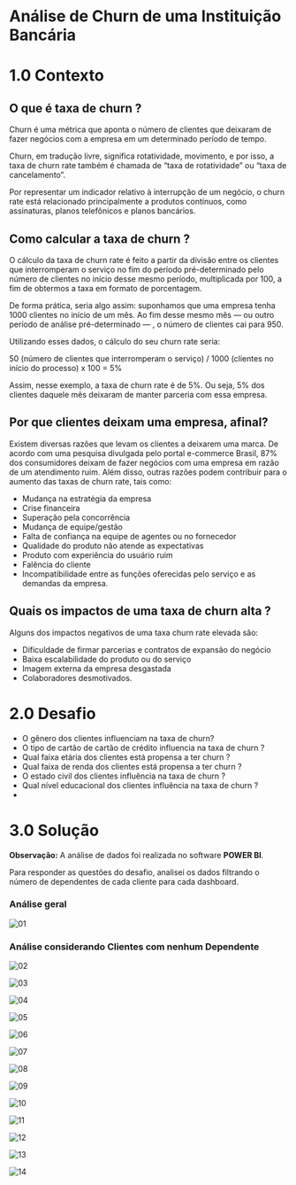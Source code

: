 # Análise de Churn de uma Instituição Bancária

# 1.0 Contexto

## O que é taxa de churn ?

Churn é uma métrica que aponta o número de clientes que deixaram de fazer negócios com a empresa em um determinado período de tempo.

Churn, em tradução livre, significa rotatividade, movimento, e por isso, a taxa de churn rate também é chamada de “taxa de rotatividade” ou “taxa de cancelamento”. 

Por representar um indicador relativo à interrupção de um negócio, o churn rate está relacionado principalmente a produtos contínuos, como assinaturas, planos telefônicos e planos bancários.

## Como calcular a taxa de churn ?

O cálculo da taxa de churn rate é feito a partir da divisão entre os clientes que interromperam o serviço no fim do período pré-determinado pelo número de clientes no início desse mesmo período, multiplicada por 100, a fim de obtermos a taxa em formato de porcentagem.

De forma prática, seria algo assim: suponhamos que uma empresa tenha 1000 clientes no início de um mês. Ao fim desse mesmo mês — ou outro período de análise pré-determinado — , o número de clientes cai para 950.

Utilizando esses dados, o cálculo do seu churn rate seria: 

50 (número de clientes que interromperam o serviço) / 1000 (clientes no início do processo) x 100 = 5%

Assim, nesse exemplo, a taxa de churn rate é de 5%.  Ou seja, 5% dos clientes daquele mês deixaram de manter parceria com essa empresa.

## Por que clientes deixam uma empresa, afinal? 

Existem diversas razões que levam os clientes a deixarem uma marca. De acordo com uma pesquisa divulgada pelo portal e-commerce Brasil, 87% dos consumidores deixam de fazer negócios com uma empresa em razão de um atendimento ruim. Além disso, outras razões podem contribuir para o aumento das taxas de churn rate, tais como: 

- Mudança na estratégia da empresa
- Crise financeira
- Superação pela concorrência
- Mudança de equipe/gestão
- Falta de confiança na equipe de agentes ou no fornecedor
- Qualidade do produto não atende as expectativas
- Produto com experiência do usuário ruim
- Falência do cliente
- Incompatibilidade entre as funções oferecidas pelo serviço e as demandas da empresa.

## Quais os impactos de uma taxa de churn alta ?

Alguns dos impactos negativos de uma taxa churn rate elevada são: 

- Dificuldade de firmar parcerias e contratos de expansão do negócio
- Baixa escalabilidade do produto ou do serviço
- Imagem externa da empresa desgastada
- Colaboradores desmotivados.

# 2.0 Desafio


- O gênero dos clientes influenciam na taxa de churn?
- O tipo de cartão de cartão de crédito influencia na taxa de churn ?
- Qual faixa etária dos clientes está propensa a ter churn ?
- Qual faixa de renda dos clientes está propensa a ter churn ?
- O estado civil dos clientes influência na taxa de churn ?
- Qual nível educacional dos clientes influência na taxa de churn ?
- 

# 3.0 Solução

**Observação:** A análise de dados foi realizada no software **POWER BI**.

Para responder as questões do desafio, analisei os dados filtrando o número de dependentes de cada cliente para cada dashboard.

<h3> Análise geral </h3>

![01](https://github.com/nickolasdias/analisedechurn/blob/main/dashboards/01.png)

<h3> Análise considerando Clientes com nenhum Dependente </h3>

![02](https://github.com/nickolasdias/analisedechurn/blob/main/dashboards/02.png)

![03](https://github.com/nickolasdias/analisedechurn/blob/main/dashboards/03.png)



![04](https://github.com/nickolasdias/analisedechurn/blob/main/dashboards/04.png)

![05](https://github.com/nickolasdias/analisedechurn/blob/main/dashboards/05.png)

![06](https://github.com/nickolasdias/analisedechurn/blob/main/dashboards/06.png)

![07](https://github.com/nickolasdias/analisedechurn/blob/main/dashboards/07.png)

![08](https://github.com/nickolasdias/analisedechurn/blob/main/dashboards/08.png)

![09](https://github.com/nickolasdias/analisedechurn/blob/main/dashboards/09.png)

![10](https://github.com/nickolasdias/analisedechurn/blob/main/dashboards/10.png)

![11](https://github.com/nickolasdias/analisedechurn/blob/main/dashboards/11.png)

![12](https://github.com/nickolasdias/analisedechurn/blob/main/dashboards/12.png)

![13](https://github.com/nickolasdias/analisedechurn/blob/main/dashboards/13.png)

![14](https://github.com/nickolasdias/analisedechurn/blob/main/dashboards/14.png)
